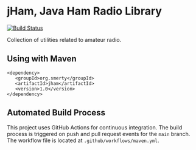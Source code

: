 # jHam, Java Ham Radio Library
[![Build Status](https://github.com/Smerty/jham/actions/workflows/maven.yml/badge.svg)](https://github.com/Smerty/jham/actions)

Collection of utilities related to amateur radio.

## Using with Maven
    <dependency>
       <groupId>org.smerty</groupId>
       <artifactId>jham</artifactId>
       <version>1.0</version>
    </dependency>

## Automated Build Process
This project uses GitHub Actions for continuous integration. The build process is triggered on push and pull request events for the `main` branch. The workflow file is located at `.github/workflows/maven.yml`.